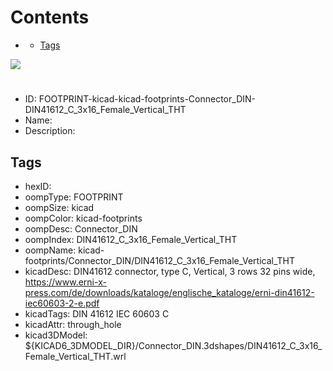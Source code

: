 



Contents
========

* [](#)
	* [Tags](#tags)
  
![][im]
# 

- ID: FOOTPRINT-kicad-kicad-footprints-Connector_DIN-DIN41612_C_3x16_Female_Vertical_THT
- Name: 
- Description: 

## Tags

- hexID: 
- oompType: FOOTPRINT
- oompSize: kicad
- oompColor: kicad-footprints
- oompDesc: Connector_DIN
- oompIndex: DIN41612_C_3x16_Female_Vertical_THT
- oompName: kicad-footprints/Connector_DIN/DIN41612_C_3x16_Female_Vertical_THT
- kicadDesc: DIN41612 connector, type C, Vertical, 3 rows 32 pins wide, https://www.erni-x-press.com/de/downloads/kataloge/englische_kataloge/erni-din41612-iec60603-2-e.pdf
- kicadTags: DIN 41612 IEC 60603 C
- kicadAttr: through_hole
- kicad3DModel: ${KICAD6_3DMODEL_DIR}/Connector_DIN.3dshapes/DIN41612_C_3x16_Female_Vertical_THT.wrl



[im]: image.png
